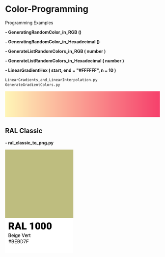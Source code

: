 # Color-Programming
Programming Examples

__- GeneratingRandomColor_in_RGB ()__

__- GeneratingRandomColor_in_Hexadecimal ()__

__- GenerateListRandomColors_in_RGB ( number )__

__- GenerateListRandomColors_in_Hexadecimal ( number )__

__- LinearGradientHex ( start, end = "#FFFFFF", n = 10 )__

    LinearGradients_and_LinearInterpolation.py
    GenerateGradientColors.py

![GenerateGradientColors.PNG](Images/GenerateGradientColors.PNG)

## RAL Classic

__- ral_classic_to_png.py__

![RAL_1000.png](RAL_CLASSIC/ral_classic_images/RAL_1000.png)